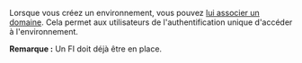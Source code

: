 Lorsque vous créez un environnement, vous pouvez [lui associer un domaine](jbj1680184191443.md). Cela permet aux utilisateurs de l'authentification unique d'accéder à l'environnement.

**Remarque :** Un FI doit déjà être en place.
